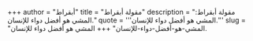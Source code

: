 +++
author = "أبقراط"
title = "مقولة أبقراط"
description = "مقولة أبقراط: المشي هو أفضل دواء للإنسان."
quote = '''المشي هو أفضل دواء للإنسان.'''
slug = "المشي-هو-أفضل-دواء-للإنسان"
+++
المشي هو أفضل دواء للإنسان.
